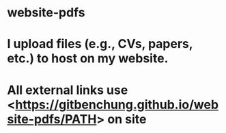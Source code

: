 # website-pdfs
# I upload files (e.g., CVs, papers, etc.) to host on my website. 
# All external links use <<https://gitbenchung.github.io/website-pdfs/PATH>> on site
